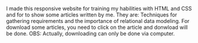 I made this responsive website for training my habilities with HTML and CSS and for to show some articles written by me.
They are: Techniques for gathering requirements and the importance of relational data modeling.
For download some articles, you need to click on the article and donwload will be done.
OBS: Actually, downloading can only be done via computer.
